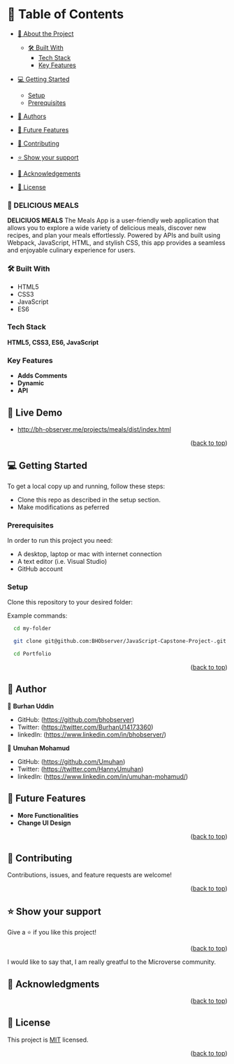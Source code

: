 <a name="readme-top"></a>

<!-- TABLE OF CONTENTS -->

# 📗 Table of Contents

- [📖 About the Project](#about-project)
  - [🛠 Built With](#built-with)
    - [Tech Stack](#tech-stack)
    - [Key Features](#key-features)
- [💻 Getting Started](#getting-started)

  - [Setup](#setup)
  - [Prerequisites](#prerequisites)

- [👥 Authors](#authors)
- [🔭 Future Features](#future-features)
- [🤝 Contributing](#contributing)
- [⭐️ Show your support](#support)
- [🙏 Acknowledgements](#acknowledgements)
- [📝 License](#license)

<!-- PROJECT DESCRIPTION -->

### 📖 DELICIOUS MEALS <a name="about-project"></a>

**DELICIUOS MEALS** The Meals App is a user-friendly web application that allows you to explore a wide variety of delicious meals, discover new recipes, and plan your meals effortlessly. Powered by APIs and built using Webpack, JavaScript, HTML, and stylish CSS, this app provides a seamless and enjoyable culinary experience for users.

### 🛠 Built With <a name="built-with"></a>

<ul>
  <li>HTML5</li>
  <li>CSS3</li>
  <li>JavaScript</li>
  <li>ES6</li>
</ul>

### Tech Stack <a name="tech-stack"></a>

**HTML5, CSS3, ES6, JavaScript**

### Key Features <a name="key-features"></a>

- **Adds Comments**
- **Dynamic**
- **API**

<!-- LIVE DEMO -->

## 🚀 Live Demo <a name="live-demo"></a>

- http://bh-observer.me/projects/meals/dist/index.html

<p align="right">(<a href="#readme-top">back to top</a>)</p>

<!-- GETTING STARTED -->

## 💻 Getting Started <a name="getting-started"></a>

To get a local copy up and running, follow these steps:

- Clone this repo as described in the setup section.
- Make modifications as peferred

### Prerequisites

In order to run this project you need:

- A desktop, laptop or mac with internet connection
- A text editor (i.e. Visual Studio)
- GitHub account

### Setup

Clone this repository to your desired folder:

Example commands:

```sh
  cd my-folder

  git clone git@github.com:BHObserver/JavaScript-Capstone-Project-.git

  cd Portfolio
```

<p align="right">(<a href="#readme-top">back to top</a>)</p>

<!-- AUTHORS -->

## 👥 Author <a name="authors"></a>

👤 **Burhan Uddin**

- GitHub: (https://github.com/bhobserver)
- Twitter: (https://twitter.com/BurhanU14173360)
- linkedIn: (https://www.linkedin.com/in/bhobserver/)

👤 **Umuhan Mohamud**

- GitHub: (https://github.com/Umuhan)
- Twitter: (https://twitter.com/HannyUmuhan)
- linkedIn: (https://www.linkedin.com/in/umuhan-mohamud/)

<!-- FUTURE FEATURES -->

## 🔭 Future Features <a name="future-features"></a>

- **More Functionalities**
- **Change UI Design**

<p align="right">(<a href="#readme-top">back to top</a>)</p>

<!-- CONTRIBUTING -->

## 🤝 Contributing <a name="contributing"></a>

Contributions, issues, and feature requests are welcome!

<p align="right">(<a href="#readme-top">back to top</a>)</p>

<!-- SUPPORT -->

## ⭐️ Show your support <a name="support"></a>

Give a ⭐️ if you like this project!

<p align="right">(<a href="#readme-top">back to top</a>)</p>

<!-- ACKNOWLEDGEMENTS -->

I would like to say that, I am really greatful to the Microverse community.

## 🙏 Acknowledgments <a name="acknowledgements"></a>

<p align="right">(<a href="#readme-top">back to top</a>)</p>

<!-- LICENSE -->

## 📝 License <a name="license"></a>

This project is [MIT](MIT.md) licensed.

<p align="right">(<a href="#readme-top">back to top</a>)</p>
